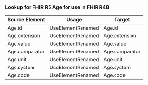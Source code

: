 ### Lookup for FHIR R5 Age for use in FHIR R4B

| Source Element | Usage | Target |
| -------------- | ----- | ------ |
| Age.id | UseElementRenamed | Age.id |
| Age.extension | UseElementRenamed | Age.extension |
| Age.value | UseElementRenamed | Age.value |
| Age.comparator | UseElementRenamed | Age.comparator |
| Age.unit | UseElementRenamed | Age.unit |
| Age.system | UseElementRenamed | Age.system |
| Age.code | UseElementRenamed | Age.code |
